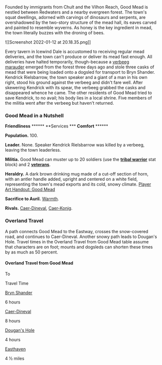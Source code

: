 Founded by immigrants from Chult and the Vilhon Reach, Good Mead is nestled between Redwaters and a nearby evergreen forest. The town's squat dwellings, adorned with carvings of dinosaurs and serpents, are overshadowed by the two-story structure of the mead hall, its eaves carved and painted to resemble wyverns. As honey is the key ingredient in mead, the town literally buzzes with the droning of bees.

![[Screenshot 2022-01-12 at 20.18.35.png]]

Every tavern in Icewind Dale is accustomed to receiving regular mead deliveries, and the town can't produce or deliver its mead fast enough. All deliveries have halted temporarily, though-because a [verbeeg marauder](http://journal.roll20.net/character/-MClqVbDqI9UK3JKwp1h) emerged from the forest three days ago and stole three casks of mead that were being loaded onto a dogsled for transport to Bryn Shander. Kendrick Rielsbarrow, the town speaker and a giant of a man in his own right, stood his ground against the verbeeg and didn't fare well. After skewering Kendrick with its spear, the verbeeg grabbed the casks and disappeared whence he came. The other residents of Good Mead tried to save Kendrick, to no avail; his body lies in a local shrine. Five members of the militia went after the verbeeg but haven't returned.

### Good Mead in a Nutshell

**Friendliness** ****** **Services *** **Comfort** ******

**Population.** 100.

**Leader.** None. Speaker Kendrick Rielsbarrow was killed by a verbeeg, leaving the town leaderless.

**Militia.** Good Mead can muster up to 20 soldiers (use the [**tribal warrior**](http://journal.roll20.net/character/-MClzTjB-m6Nvy7jF1gE) stat block) and 2 [**veterans**](http://journal.roll20.net/character/-MClhokX3LzOoeAKPEt0).

**Heraldry.** A dark brown drinking mug made of a cut-off section of horn, with an antler handle added, upright and centered on a white field, representing the town's mead exports and its cold, snowy climate. [Player Art Handout: Good Mead](http://journal.roll20.net/handout/-ME4uIVPlS27zuLA3ZmN)

**Sacrifice to Auril.** [Warmth](http://journal.roll20.net/handout/-MCJPtXEvw1kkuspA91S).

**Rivals.** [Caer-Dineval](http://journal.roll20.net/handout/-MCxMzEE3WGSMwNLvTo7), [Caer-Konig](http://journal.roll20.net/handout/-MCxTlwpm5okCUn4VVAf).

### Overland Travel

A path connects Good Mead to the Eastway, crosses the snow-covered road, and continues to Caer-Dineval. Another snowy path leads to Dougan's Hole. Travel times in the Overland Travel from Good Mead table assume that characters are on foot; mounts and dogsleds can shorten these times by as much as 50 percent.

#### Overland Travel from Good Mead

To

Travel Time

[Bryn Shander](http://journal.roll20.net/handout/-MCx7UjKxJZ41nIYMW56)  

6 hours

[Caer-Dineval](http://journal.roll20.net/handout/-MCxMzEE3WGSMwNLvTo7)  

8 hours

[Dougan's Hole](http://journal.roll20.net/handout/-MCxXlgg19RniG0-F8_q)  

4 hours

[Easthaven](http://journal.roll20.net/handout/-MCxcbcm96t-4cD85Lad)  

4 ½ miles